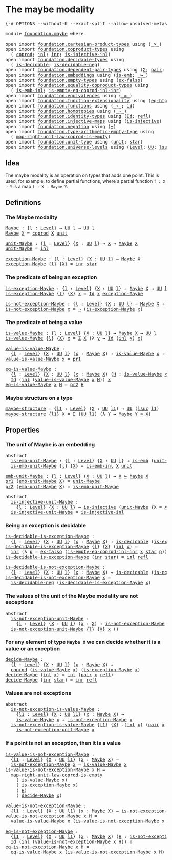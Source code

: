 # The maybe modality

<pre class="Agda"><a id="31" class="Symbol">{-#</a> <a id="35" class="Keyword">OPTIONS</a> <a id="43" class="Pragma">--without-K</a> <a id="55" class="Pragma">--exact-split</a> <a id="69" class="Pragma">--allow-unsolved-metas</a> <a id="92" class="Symbol">#-}</a>

<a id="97" class="Keyword">module</a> <a id="104" href="foundation.maybe.html" class="Module">foundation.maybe</a> <a id="121" class="Keyword">where</a>

<a id="128" class="Keyword">open</a> <a id="133" class="Keyword">import</a> <a id="140" href="foundation.cartesian-product-types.html" class="Module">foundation.cartesian-product-types</a> <a id="175" class="Keyword">using</a> <a id="181" class="Symbol">(</a><a id="182" href="foundation-core.cartesian-product-types.html#590" class="Function Operator">_×_</a><a id="185" class="Symbol">)</a>
<a id="187" class="Keyword">open</a> <a id="192" class="Keyword">import</a> <a id="199" href="foundation.coproduct-types.html" class="Module">foundation.coproduct-types</a> <a id="226" class="Keyword">using</a>
  <a id="234" class="Symbol">(</a> <a id="236" href="foundation.coproduct-types.html#1168" class="Datatype">coprod</a><a id="242" class="Symbol">;</a> <a id="244" href="foundation.coproduct-types.html#1239" class="InductiveConstructor">inl</a><a id="247" class="Symbol">;</a> <a id="249" href="foundation.coproduct-types.html#1262" class="InductiveConstructor">inr</a><a id="252" class="Symbol">;</a> <a id="254" href="foundation.coproduct-types.html#2413" class="Function">is-injective-inl</a><a id="270" class="Symbol">)</a>
<a id="272" class="Keyword">open</a> <a id="277" class="Keyword">import</a> <a id="284" href="foundation.decidable-types.html" class="Module">foundation.decidable-types</a> <a id="311" class="Keyword">using</a>
  <a id="319" class="Symbol">(</a> <a id="321" href="foundation.decidable-types.html#1905" class="Function">is-decidable</a><a id="333" class="Symbol">;</a> <a id="335" href="foundation.decidable-types.html#4740" class="Function">is-decidable-neg</a><a id="351" class="Symbol">)</a>
<a id="353" class="Keyword">open</a> <a id="358" class="Keyword">import</a> <a id="365" href="foundation.dependent-pair-types.html" class="Module">foundation.dependent-pair-types</a> <a id="397" class="Keyword">using</a> <a id="403" class="Symbol">(</a><a id="404" href="foundation-core.dependent-pair-types.html#515" class="Record">Σ</a><a id="405" class="Symbol">;</a> <a id="407" href="foundation-core.dependent-pair-types.html#588" class="InductiveConstructor">pair</a><a id="411" class="Symbol">;</a> <a id="413" href="foundation-core.dependent-pair-types.html#605" class="Field">pr1</a><a id="416" class="Symbol">;</a> <a id="418" href="foundation-core.dependent-pair-types.html#617" class="Field">pr2</a><a id="421" class="Symbol">)</a>
<a id="423" class="Keyword">open</a> <a id="428" class="Keyword">import</a> <a id="435" href="foundation.embeddings.html" class="Module">foundation.embeddings</a> <a id="457" class="Keyword">using</a> <a id="463" class="Symbol">(</a><a id="464" href="foundation-core.embeddings.html#992" class="Function">is-emb</a><a id="470" class="Symbol">;</a> <a id="472" href="foundation-core.embeddings.html#1074" class="Function Operator">_↪_</a><a id="475" class="Symbol">)</a>
<a id="477" class="Keyword">open</a> <a id="482" class="Keyword">import</a> <a id="489" href="foundation.empty-types.html" class="Module">foundation.empty-types</a> <a id="512" class="Keyword">using</a> <a id="518" class="Symbol">(</a><a id="519" href="foundation-core.empty-types.html#1160" class="Function">ex-falso</a><a id="527" class="Symbol">)</a>
<a id="529" class="Keyword">open</a> <a id="534" class="Keyword">import</a> <a id="541" href="foundation.equality-coproduct-types.html" class="Module">foundation.equality-coproduct-types</a> <a id="577" class="Keyword">using</a>
  <a id="585" class="Symbol">(</a> <a id="587" href="foundation.equality-coproduct-types.html#8465" class="Function">is-emb-inl</a><a id="597" class="Symbol">;</a> <a id="599" href="foundation.equality-coproduct-types.html#6014" class="Function">is-empty-eq-coprod-inl-inr</a><a id="625" class="Symbol">)</a>
<a id="627" class="Keyword">open</a> <a id="632" class="Keyword">import</a> <a id="639" href="foundation.equivalences.html" class="Module">foundation.equivalences</a> <a id="663" class="Keyword">using</a> <a id="669" class="Symbol">(</a><a id="670" href="foundation-core.equivalences.html#1621" class="Function Operator">_≃_</a><a id="673" class="Symbol">)</a>
<a id="675" class="Keyword">open</a> <a id="680" class="Keyword">import</a> <a id="687" href="foundation.function-extensionality.html" class="Module">foundation.function-extensionality</a> <a id="722" class="Keyword">using</a> <a id="728" class="Symbol">(</a><a id="729" href="foundation-core.function-extensionality.html#1463" class="Function">eq-htpy</a><a id="736" class="Symbol">)</a>
<a id="738" class="Keyword">open</a> <a id="743" class="Keyword">import</a> <a id="750" href="foundation.functions.html" class="Module">foundation.functions</a> <a id="771" class="Keyword">using</a> <a id="777" class="Symbol">(</a><a id="778" href="foundation-core.functions.html#420" class="Function Operator">_∘_</a><a id="781" class="Symbol">;</a> <a id="783" href="foundation-core.functions.html#322" class="Function">id</a><a id="785" class="Symbol">)</a>
<a id="787" class="Keyword">open</a> <a id="792" class="Keyword">import</a> <a id="799" href="foundation.homotopies.html" class="Module">foundation.homotopies</a> <a id="821" class="Keyword">using</a> <a id="827" class="Symbol">(</a><a id="828" href="foundation-core.homotopies.html#627" class="Function Operator">_~_</a><a id="831" class="Symbol">)</a>
<a id="833" class="Keyword">open</a> <a id="838" class="Keyword">import</a> <a id="845" href="foundation.identity-types.html" class="Module">foundation.identity-types</a> <a id="871" class="Keyword">using</a> <a id="877" class="Symbol">(</a><a id="878" href="foundation-core.identity-types.html#1767" class="Datatype">Id</a><a id="880" class="Symbol">;</a> <a id="882" href="foundation-core.identity-types.html#1820" class="InductiveConstructor">refl</a><a id="886" class="Symbol">)</a>
<a id="888" class="Keyword">open</a> <a id="893" class="Keyword">import</a> <a id="900" href="foundation.injective-maps.html" class="Module">foundation.injective-maps</a> <a id="926" class="Keyword">using</a> <a id="932" class="Symbol">(</a><a id="933" href="foundation.injective-maps.html#1295" class="Function">is-injective</a><a id="945" class="Symbol">)</a>
<a id="947" class="Keyword">open</a> <a id="952" class="Keyword">import</a> <a id="959" href="foundation.negation.html" class="Module">foundation.negation</a> <a id="979" class="Keyword">using</a> <a id="985" class="Symbol">(</a><a id="986" href="foundation-core.negation.html#465" class="Function">¬</a><a id="987" class="Symbol">)</a>
<a id="989" class="Keyword">open</a> <a id="994" class="Keyword">import</a> <a id="1001" href="foundation.type-arithmetic-empty-type.html" class="Module">foundation.type-arithmetic-empty-type</a> <a id="1039" class="Keyword">using</a>
  <a id="1047" class="Symbol">(</a> <a id="1049" href="foundation.type-arithmetic-empty-type.html#7685" class="Function">map-right-unit-law-coprod-is-empty</a><a id="1083" class="Symbol">)</a>
<a id="1085" class="Keyword">open</a> <a id="1090" class="Keyword">import</a> <a id="1097" href="foundation.unit-type.html" class="Module">foundation.unit-type</a> <a id="1118" class="Keyword">using</a> <a id="1124" class="Symbol">(</a><a id="1125" href="foundation.unit-type.html#1075" class="Datatype">unit</a><a id="1129" class="Symbol">;</a> <a id="1131" href="foundation.unit-type.html#1099" class="InductiveConstructor">star</a><a id="1135" class="Symbol">)</a>
<a id="1137" class="Keyword">open</a> <a id="1142" class="Keyword">import</a> <a id="1149" href="foundation.universe-levels.html" class="Module">foundation.universe-levels</a> <a id="1176" class="Keyword">using</a> <a id="1182" class="Symbol">(</a><a id="1183" href="Agda.Primitive.html#597" class="Postulate">Level</a><a id="1188" class="Symbol">;</a> <a id="1190" href="foundation-core.universe-levels.html#235" class="Primitive">UU</a><a id="1192" class="Symbol">;</a> <a id="1194" href="Agda.Primitive.html#780" class="Primitive">lsuc</a><a id="1198" class="Symbol">)</a>
</pre>
## Idea

The maybe modality is an operation on types that adds one point. This is used, for example, to define partial functions, where a partial function `f : X ⇀ Y` is a map `f : X → Maybe Y`.

## Definitions

### The Maybe modality

<pre class="Agda"><a id="Maybe"></a><a id="1449" href="foundation.maybe.html#1449" class="Function">Maybe</a> <a id="1455" class="Symbol">:</a> <a id="1457" class="Symbol">{</a><a id="1458" href="foundation.maybe.html#1458" class="Bound">l</a> <a id="1460" class="Symbol">:</a> <a id="1462" href="Agda.Primitive.html#597" class="Postulate">Level</a><a id="1467" class="Symbol">}</a> <a id="1469" class="Symbol">→</a> <a id="1471" href="foundation-core.universe-levels.html#235" class="Primitive">UU</a> <a id="1474" href="foundation.maybe.html#1458" class="Bound">l</a> <a id="1476" class="Symbol">→</a> <a id="1478" href="foundation-core.universe-levels.html#235" class="Primitive">UU</a> <a id="1481" href="foundation.maybe.html#1458" class="Bound">l</a>
<a id="1483" href="foundation.maybe.html#1449" class="Function">Maybe</a> <a id="1489" href="foundation.maybe.html#1489" class="Bound">X</a> <a id="1491" class="Symbol">=</a> <a id="1493" href="foundation.coproduct-types.html#1168" class="Datatype">coprod</a> <a id="1500" href="foundation.maybe.html#1489" class="Bound">X</a> <a id="1502" href="foundation.unit-type.html#1075" class="Datatype">unit</a>

<a id="unit-Maybe"></a><a id="1508" href="foundation.maybe.html#1508" class="Function">unit-Maybe</a> <a id="1519" class="Symbol">:</a> <a id="1521" class="Symbol">{</a><a id="1522" href="foundation.maybe.html#1522" class="Bound">l</a> <a id="1524" class="Symbol">:</a> <a id="1526" href="Agda.Primitive.html#597" class="Postulate">Level</a><a id="1531" class="Symbol">}</a> <a id="1533" class="Symbol">{</a><a id="1534" href="foundation.maybe.html#1534" class="Bound">X</a> <a id="1536" class="Symbol">:</a> <a id="1538" href="foundation-core.universe-levels.html#235" class="Primitive">UU</a> <a id="1541" href="foundation.maybe.html#1522" class="Bound">l</a><a id="1542" class="Symbol">}</a> <a id="1544" class="Symbol">→</a> <a id="1546" href="foundation.maybe.html#1534" class="Bound">X</a> <a id="1548" class="Symbol">→</a> <a id="1550" href="foundation.maybe.html#1449" class="Function">Maybe</a> <a id="1556" href="foundation.maybe.html#1534" class="Bound">X</a>
<a id="1558" href="foundation.maybe.html#1508" class="Function">unit-Maybe</a> <a id="1569" class="Symbol">=</a> <a id="1571" href="foundation.coproduct-types.html#1239" class="InductiveConstructor">inl</a>

<a id="exception-Maybe"></a><a id="1576" href="foundation.maybe.html#1576" class="Function">exception-Maybe</a> <a id="1592" class="Symbol">:</a> <a id="1594" class="Symbol">{</a><a id="1595" href="foundation.maybe.html#1595" class="Bound">l</a> <a id="1597" class="Symbol">:</a> <a id="1599" href="Agda.Primitive.html#597" class="Postulate">Level</a><a id="1604" class="Symbol">}</a> <a id="1606" class="Symbol">{</a><a id="1607" href="foundation.maybe.html#1607" class="Bound">X</a> <a id="1609" class="Symbol">:</a> <a id="1611" href="foundation-core.universe-levels.html#235" class="Primitive">UU</a> <a id="1614" href="foundation.maybe.html#1595" class="Bound">l</a><a id="1615" class="Symbol">}</a> <a id="1617" class="Symbol">→</a> <a id="1619" href="foundation.maybe.html#1449" class="Function">Maybe</a> <a id="1625" href="foundation.maybe.html#1607" class="Bound">X</a>
<a id="1627" href="foundation.maybe.html#1576" class="Function">exception-Maybe</a> <a id="1643" class="Symbol">{</a><a id="1644" href="foundation.maybe.html#1644" class="Bound">l</a><a id="1645" class="Symbol">}</a> <a id="1647" class="Symbol">{</a><a id="1648" href="foundation.maybe.html#1648" class="Bound">X</a><a id="1649" class="Symbol">}</a> <a id="1651" class="Symbol">=</a> <a id="1653" href="foundation.coproduct-types.html#1262" class="InductiveConstructor">inr</a> <a id="1657" href="foundation.unit-type.html#1099" class="InductiveConstructor">star</a>
</pre>
### The predicate of being an exception

<pre class="Agda"><a id="is-exception-Maybe"></a><a id="1716" href="foundation.maybe.html#1716" class="Function">is-exception-Maybe</a> <a id="1735" class="Symbol">:</a> <a id="1737" class="Symbol">{</a><a id="1738" href="foundation.maybe.html#1738" class="Bound">l</a> <a id="1740" class="Symbol">:</a> <a id="1742" href="Agda.Primitive.html#597" class="Postulate">Level</a><a id="1747" class="Symbol">}</a> <a id="1749" class="Symbol">{</a><a id="1750" href="foundation.maybe.html#1750" class="Bound">X</a> <a id="1752" class="Symbol">:</a> <a id="1754" href="foundation-core.universe-levels.html#235" class="Primitive">UU</a> <a id="1757" href="foundation.maybe.html#1738" class="Bound">l</a><a id="1758" class="Symbol">}</a> <a id="1760" class="Symbol">→</a> <a id="1762" href="foundation.maybe.html#1449" class="Function">Maybe</a> <a id="1768" href="foundation.maybe.html#1750" class="Bound">X</a> <a id="1770" class="Symbol">→</a> <a id="1772" href="foundation-core.universe-levels.html#235" class="Primitive">UU</a> <a id="1775" href="foundation.maybe.html#1738" class="Bound">l</a>
<a id="1777" href="foundation.maybe.html#1716" class="Function">is-exception-Maybe</a> <a id="1796" class="Symbol">{</a><a id="1797" href="foundation.maybe.html#1797" class="Bound">l</a><a id="1798" class="Symbol">}</a> <a id="1800" class="Symbol">{</a><a id="1801" href="foundation.maybe.html#1801" class="Bound">X</a><a id="1802" class="Symbol">}</a> <a id="1804" href="foundation.maybe.html#1804" class="Bound">x</a> <a id="1806" class="Symbol">=</a> <a id="1808" href="foundation-core.identity-types.html#1767" class="Datatype">Id</a> <a id="1811" href="foundation.maybe.html#1804" class="Bound">x</a> <a id="1813" href="foundation.maybe.html#1576" class="Function">exception-Maybe</a>

<a id="is-not-exception-Maybe"></a><a id="1830" href="foundation.maybe.html#1830" class="Function">is-not-exception-Maybe</a> <a id="1853" class="Symbol">:</a> <a id="1855" class="Symbol">{</a><a id="1856" href="foundation.maybe.html#1856" class="Bound">l</a> <a id="1858" class="Symbol">:</a> <a id="1860" href="Agda.Primitive.html#597" class="Postulate">Level</a><a id="1865" class="Symbol">}</a> <a id="1867" class="Symbol">{</a><a id="1868" href="foundation.maybe.html#1868" class="Bound">X</a> <a id="1870" class="Symbol">:</a> <a id="1872" href="foundation-core.universe-levels.html#235" class="Primitive">UU</a> <a id="1875" href="foundation.maybe.html#1856" class="Bound">l</a><a id="1876" class="Symbol">}</a> <a id="1878" class="Symbol">→</a> <a id="1880" href="foundation.maybe.html#1449" class="Function">Maybe</a> <a id="1886" href="foundation.maybe.html#1868" class="Bound">X</a> <a id="1888" class="Symbol">→</a> <a id="1890" href="foundation-core.universe-levels.html#235" class="Primitive">UU</a> <a id="1893" href="foundation.maybe.html#1856" class="Bound">l</a>
<a id="1895" href="foundation.maybe.html#1830" class="Function">is-not-exception-Maybe</a> <a id="1918" href="foundation.maybe.html#1918" class="Bound">x</a> <a id="1920" class="Symbol">=</a> <a id="1922" href="foundation-core.negation.html#465" class="Function">¬</a> <a id="1924" class="Symbol">(</a><a id="1925" href="foundation.maybe.html#1716" class="Function">is-exception-Maybe</a> <a id="1944" href="foundation.maybe.html#1918" class="Bound">x</a><a id="1945" class="Symbol">)</a>
</pre>
### The predicate of being a value

<pre class="Agda"><a id="is-value-Maybe"></a><a id="1996" href="foundation.maybe.html#1996" class="Function">is-value-Maybe</a> <a id="2011" class="Symbol">:</a> <a id="2013" class="Symbol">{</a><a id="2014" href="foundation.maybe.html#2014" class="Bound">l</a> <a id="2016" class="Symbol">:</a> <a id="2018" href="Agda.Primitive.html#597" class="Postulate">Level</a><a id="2023" class="Symbol">}</a> <a id="2025" class="Symbol">{</a><a id="2026" href="foundation.maybe.html#2026" class="Bound">X</a> <a id="2028" class="Symbol">:</a> <a id="2030" href="foundation-core.universe-levels.html#235" class="Primitive">UU</a> <a id="2033" href="foundation.maybe.html#2014" class="Bound">l</a><a id="2034" class="Symbol">}</a> <a id="2036" class="Symbol">→</a> <a id="2038" href="foundation.maybe.html#1449" class="Function">Maybe</a> <a id="2044" href="foundation.maybe.html#2026" class="Bound">X</a> <a id="2046" class="Symbol">→</a> <a id="2048" href="foundation-core.universe-levels.html#235" class="Primitive">UU</a> <a id="2051" href="foundation.maybe.html#2014" class="Bound">l</a>
<a id="2053" href="foundation.maybe.html#1996" class="Function">is-value-Maybe</a> <a id="2068" class="Symbol">{</a><a id="2069" href="foundation.maybe.html#2069" class="Bound">l</a><a id="2070" class="Symbol">}</a> <a id="2072" class="Symbol">{</a><a id="2073" href="foundation.maybe.html#2073" class="Bound">X</a><a id="2074" class="Symbol">}</a> <a id="2076" href="foundation.maybe.html#2076" class="Bound">x</a> <a id="2078" class="Symbol">=</a> <a id="2080" href="foundation-core.dependent-pair-types.html#515" class="Record">Σ</a> <a id="2082" href="foundation.maybe.html#2073" class="Bound">X</a> <a id="2084" class="Symbol">(λ</a> <a id="2087" href="foundation.maybe.html#2087" class="Bound">y</a> <a id="2089" class="Symbol">→</a> <a id="2091" href="foundation-core.identity-types.html#1767" class="Datatype">Id</a> <a id="2094" class="Symbol">(</a><a id="2095" href="foundation.coproduct-types.html#1239" class="InductiveConstructor">inl</a> <a id="2099" href="foundation.maybe.html#2087" class="Bound">y</a><a id="2100" class="Symbol">)</a> <a id="2102" href="foundation.maybe.html#2076" class="Bound">x</a><a id="2103" class="Symbol">)</a>

<a id="value-is-value-Maybe"></a><a id="2106" href="foundation.maybe.html#2106" class="Function">value-is-value-Maybe</a> <a id="2127" class="Symbol">:</a>
  <a id="2131" class="Symbol">{</a><a id="2132" href="foundation.maybe.html#2132" class="Bound">l</a> <a id="2134" class="Symbol">:</a> <a id="2136" href="Agda.Primitive.html#597" class="Postulate">Level</a><a id="2141" class="Symbol">}</a> <a id="2143" class="Symbol">{</a><a id="2144" href="foundation.maybe.html#2144" class="Bound">X</a> <a id="2146" class="Symbol">:</a> <a id="2148" href="foundation-core.universe-levels.html#235" class="Primitive">UU</a> <a id="2151" href="foundation.maybe.html#2132" class="Bound">l</a><a id="2152" class="Symbol">}</a> <a id="2154" class="Symbol">(</a><a id="2155" href="foundation.maybe.html#2155" class="Bound">x</a> <a id="2157" class="Symbol">:</a> <a id="2159" href="foundation.maybe.html#1449" class="Function">Maybe</a> <a id="2165" href="foundation.maybe.html#2144" class="Bound">X</a><a id="2166" class="Symbol">)</a> <a id="2168" class="Symbol">→</a> <a id="2170" href="foundation.maybe.html#1996" class="Function">is-value-Maybe</a> <a id="2185" href="foundation.maybe.html#2155" class="Bound">x</a> <a id="2187" class="Symbol">→</a> <a id="2189" href="foundation.maybe.html#2144" class="Bound">X</a>
<a id="2191" href="foundation.maybe.html#2106" class="Function">value-is-value-Maybe</a> <a id="2212" href="foundation.maybe.html#2212" class="Bound">x</a> <a id="2214" class="Symbol">=</a> <a id="2216" href="foundation-core.dependent-pair-types.html#605" class="Field">pr1</a>

<a id="eq-is-value-Maybe"></a><a id="2221" href="foundation.maybe.html#2221" class="Function">eq-is-value-Maybe</a> <a id="2239" class="Symbol">:</a>
  <a id="2243" class="Symbol">{</a><a id="2244" href="foundation.maybe.html#2244" class="Bound">l</a> <a id="2246" class="Symbol">:</a> <a id="2248" href="Agda.Primitive.html#597" class="Postulate">Level</a><a id="2253" class="Symbol">}</a> <a id="2255" class="Symbol">{</a><a id="2256" href="foundation.maybe.html#2256" class="Bound">X</a> <a id="2258" class="Symbol">:</a> <a id="2260" href="foundation-core.universe-levels.html#235" class="Primitive">UU</a> <a id="2263" href="foundation.maybe.html#2244" class="Bound">l</a><a id="2264" class="Symbol">}</a> <a id="2266" class="Symbol">(</a><a id="2267" href="foundation.maybe.html#2267" class="Bound">x</a> <a id="2269" class="Symbol">:</a> <a id="2271" href="foundation.maybe.html#1449" class="Function">Maybe</a> <a id="2277" href="foundation.maybe.html#2256" class="Bound">X</a><a id="2278" class="Symbol">)</a> <a id="2280" class="Symbol">(</a><a id="2281" href="foundation.maybe.html#2281" class="Bound">H</a> <a id="2283" class="Symbol">:</a> <a id="2285" href="foundation.maybe.html#1996" class="Function">is-value-Maybe</a> <a id="2300" href="foundation.maybe.html#2267" class="Bound">x</a><a id="2301" class="Symbol">)</a> <a id="2303" class="Symbol">→</a>
  <a id="2307" href="foundation-core.identity-types.html#1767" class="Datatype">Id</a> <a id="2310" class="Symbol">(</a><a id="2311" href="foundation.coproduct-types.html#1239" class="InductiveConstructor">inl</a> <a id="2315" class="Symbol">(</a><a id="2316" href="foundation.maybe.html#2106" class="Function">value-is-value-Maybe</a> <a id="2337" href="foundation.maybe.html#2267" class="Bound">x</a> <a id="2339" href="foundation.maybe.html#2281" class="Bound">H</a><a id="2340" class="Symbol">))</a> <a id="2343" href="foundation.maybe.html#2267" class="Bound">x</a>
<a id="2345" href="foundation.maybe.html#2221" class="Function">eq-is-value-Maybe</a> <a id="2363" href="foundation.maybe.html#2363" class="Bound">x</a> <a id="2365" href="foundation.maybe.html#2365" class="Bound">H</a> <a id="2367" class="Symbol">=</a> <a id="2369" href="foundation-core.dependent-pair-types.html#617" class="Field">pr2</a> <a id="2373" href="foundation.maybe.html#2365" class="Bound">H</a>
</pre>
### Maybe structure on a type

<pre class="Agda"><a id="maybe-structure"></a><a id="2419" href="foundation.maybe.html#2419" class="Function">maybe-structure</a> <a id="2435" class="Symbol">:</a> <a id="2437" class="Symbol">{</a><a id="2438" href="foundation.maybe.html#2438" class="Bound">l1</a> <a id="2441" class="Symbol">:</a> <a id="2443" href="Agda.Primitive.html#597" class="Postulate">Level</a><a id="2448" class="Symbol">}</a> <a id="2450" class="Symbol">(</a><a id="2451" href="foundation.maybe.html#2451" class="Bound">X</a> <a id="2453" class="Symbol">:</a> <a id="2455" href="foundation-core.universe-levels.html#235" class="Primitive">UU</a> <a id="2458" href="foundation.maybe.html#2438" class="Bound">l1</a><a id="2460" class="Symbol">)</a> <a id="2462" class="Symbol">→</a> <a id="2464" href="foundation-core.universe-levels.html#235" class="Primitive">UU</a> <a id="2467" class="Symbol">(</a><a id="2468" href="Agda.Primitive.html#780" class="Primitive">lsuc</a> <a id="2473" href="foundation.maybe.html#2438" class="Bound">l1</a><a id="2475" class="Symbol">)</a>
<a id="2477" href="foundation.maybe.html#2419" class="Function">maybe-structure</a> <a id="2493" class="Symbol">{</a><a id="2494" href="foundation.maybe.html#2494" class="Bound">l1</a><a id="2496" class="Symbol">}</a> <a id="2498" href="foundation.maybe.html#2498" class="Bound">X</a> <a id="2500" class="Symbol">=</a> <a id="2502" href="foundation-core.dependent-pair-types.html#515" class="Record">Σ</a> <a id="2504" class="Symbol">(</a><a id="2505" href="foundation-core.universe-levels.html#235" class="Primitive">UU</a> <a id="2508" href="foundation.maybe.html#2494" class="Bound">l1</a><a id="2510" class="Symbol">)</a> <a id="2512" class="Symbol">(λ</a> <a id="2515" href="foundation.maybe.html#2515" class="Bound">Y</a> <a id="2517" class="Symbol">→</a> <a id="2519" href="foundation.maybe.html#1449" class="Function">Maybe</a> <a id="2525" href="foundation.maybe.html#2515" class="Bound">Y</a> <a id="2527" href="foundation-core.equivalences.html#1621" class="Function Operator">≃</a> <a id="2529" href="foundation.maybe.html#2498" class="Bound">X</a><a id="2530" class="Symbol">)</a>
</pre>
## Properties

### The unit of Maybe is an embedding

<pre class="Agda"><a id="2599" class="Keyword">abstract</a>
  <a id="is-emb-unit-Maybe"></a><a id="2610" href="foundation.maybe.html#2610" class="Function">is-emb-unit-Maybe</a> <a id="2628" class="Symbol">:</a> <a id="2630" class="Symbol">{</a><a id="2631" href="foundation.maybe.html#2631" class="Bound">l</a> <a id="2633" class="Symbol">:</a> <a id="2635" href="Agda.Primitive.html#597" class="Postulate">Level</a><a id="2640" class="Symbol">}</a> <a id="2642" class="Symbol">{</a><a id="2643" href="foundation.maybe.html#2643" class="Bound">X</a> <a id="2645" class="Symbol">:</a> <a id="2647" href="foundation-core.universe-levels.html#235" class="Primitive">UU</a> <a id="2650" href="foundation.maybe.html#2631" class="Bound">l</a><a id="2651" class="Symbol">}</a> <a id="2653" class="Symbol">→</a> <a id="2655" href="foundation-core.embeddings.html#992" class="Function">is-emb</a> <a id="2662" class="Symbol">(</a><a id="2663" href="foundation.maybe.html#1508" class="Function">unit-Maybe</a> <a id="2674" class="Symbol">{</a><a id="2675" class="Argument">X</a> <a id="2677" class="Symbol">=</a> <a id="2679" href="foundation.maybe.html#2643" class="Bound">X</a><a id="2680" class="Symbol">})</a>
  <a id="2685" href="foundation.maybe.html#2610" class="Function">is-emb-unit-Maybe</a> <a id="2703" class="Symbol">{</a><a id="2704" href="foundation.maybe.html#2704" class="Bound">l</a><a id="2705" class="Symbol">}</a> <a id="2707" class="Symbol">{</a><a id="2708" href="foundation.maybe.html#2708" class="Bound">X</a><a id="2709" class="Symbol">}</a> <a id="2711" class="Symbol">=</a> <a id="2713" href="foundation.equality-coproduct-types.html#8465" class="Function">is-emb-inl</a> <a id="2724" href="foundation.maybe.html#2708" class="Bound">X</a> <a id="2726" href="foundation.unit-type.html#1075" class="Datatype">unit</a>

<a id="emb-unit-Maybe"></a><a id="2732" href="foundation.maybe.html#2732" class="Function">emb-unit-Maybe</a> <a id="2747" class="Symbol">:</a> <a id="2749" class="Symbol">{</a><a id="2750" href="foundation.maybe.html#2750" class="Bound">l</a> <a id="2752" class="Symbol">:</a> <a id="2754" href="Agda.Primitive.html#597" class="Postulate">Level</a><a id="2759" class="Symbol">}</a> <a id="2761" class="Symbol">(</a><a id="2762" href="foundation.maybe.html#2762" class="Bound">X</a> <a id="2764" class="Symbol">:</a> <a id="2766" href="foundation-core.universe-levels.html#235" class="Primitive">UU</a> <a id="2769" href="foundation.maybe.html#2750" class="Bound">l</a><a id="2770" class="Symbol">)</a> <a id="2772" class="Symbol">→</a> <a id="2774" href="foundation.maybe.html#2762" class="Bound">X</a> <a id="2776" href="foundation-core.embeddings.html#1074" class="Function Operator">↪</a> <a id="2778" href="foundation.maybe.html#1449" class="Function">Maybe</a> <a id="2784" href="foundation.maybe.html#2762" class="Bound">X</a>
<a id="2786" href="foundation-core.dependent-pair-types.html#605" class="Field">pr1</a> <a id="2790" class="Symbol">(</a><a id="2791" href="foundation.maybe.html#2732" class="Function">emb-unit-Maybe</a> <a id="2806" href="foundation.maybe.html#2806" class="Bound">X</a><a id="2807" class="Symbol">)</a> <a id="2809" class="Symbol">=</a> <a id="2811" href="foundation.maybe.html#1508" class="Function">unit-Maybe</a>
<a id="2822" href="foundation-core.dependent-pair-types.html#617" class="Field">pr2</a> <a id="2826" class="Symbol">(</a><a id="2827" href="foundation.maybe.html#2732" class="Function">emb-unit-Maybe</a> <a id="2842" href="foundation.maybe.html#2842" class="Bound">X</a><a id="2843" class="Symbol">)</a> <a id="2845" class="Symbol">=</a> <a id="2847" href="foundation.maybe.html#2610" class="Function">is-emb-unit-Maybe</a>

<a id="2866" class="Keyword">abstract</a>
  <a id="is-injective-unit-Maybe"></a><a id="2877" href="foundation.maybe.html#2877" class="Function">is-injective-unit-Maybe</a> <a id="2901" class="Symbol">:</a>
    <a id="2907" class="Symbol">{</a><a id="2908" href="foundation.maybe.html#2908" class="Bound">l</a> <a id="2910" class="Symbol">:</a> <a id="2912" href="Agda.Primitive.html#597" class="Postulate">Level</a><a id="2917" class="Symbol">}</a> <a id="2919" class="Symbol">{</a><a id="2920" href="foundation.maybe.html#2920" class="Bound">X</a> <a id="2922" class="Symbol">:</a> <a id="2924" href="foundation-core.universe-levels.html#235" class="Primitive">UU</a> <a id="2927" href="foundation.maybe.html#2908" class="Bound">l</a><a id="2928" class="Symbol">}</a> <a id="2930" class="Symbol">→</a> <a id="2932" href="foundation.injective-maps.html#1295" class="Function">is-injective</a> <a id="2945" class="Symbol">(</a><a id="2946" href="foundation.maybe.html#1508" class="Function">unit-Maybe</a> <a id="2957" class="Symbol">{</a><a id="2958" class="Argument">X</a> <a id="2960" class="Symbol">=</a> <a id="2962" href="foundation.maybe.html#2920" class="Bound">X</a><a id="2963" class="Symbol">})</a>
  <a id="2968" href="foundation.maybe.html#2877" class="Function">is-injective-unit-Maybe</a> <a id="2992" class="Symbol">=</a> <a id="2994" href="foundation.coproduct-types.html#2413" class="Function">is-injective-inl</a>
</pre>
### Being an exception is decidable

<pre class="Agda"><a id="is-decidable-is-exception-Maybe"></a><a id="3061" href="foundation.maybe.html#3061" class="Function">is-decidable-is-exception-Maybe</a> <a id="3093" class="Symbol">:</a>
  <a id="3097" class="Symbol">{</a><a id="3098" href="foundation.maybe.html#3098" class="Bound">l</a> <a id="3100" class="Symbol">:</a> <a id="3102" href="Agda.Primitive.html#597" class="Postulate">Level</a><a id="3107" class="Symbol">}</a> <a id="3109" class="Symbol">{</a><a id="3110" href="foundation.maybe.html#3110" class="Bound">X</a> <a id="3112" class="Symbol">:</a> <a id="3114" href="foundation-core.universe-levels.html#235" class="Primitive">UU</a> <a id="3117" href="foundation.maybe.html#3098" class="Bound">l</a><a id="3118" class="Symbol">}</a> <a id="3120" class="Symbol">(</a><a id="3121" href="foundation.maybe.html#3121" class="Bound">x</a> <a id="3123" class="Symbol">:</a> <a id="3125" href="foundation.maybe.html#1449" class="Function">Maybe</a> <a id="3131" href="foundation.maybe.html#3110" class="Bound">X</a><a id="3132" class="Symbol">)</a> <a id="3134" class="Symbol">→</a> <a id="3136" href="foundation.decidable-types.html#1905" class="Function">is-decidable</a> <a id="3149" class="Symbol">(</a><a id="3150" href="foundation.maybe.html#1716" class="Function">is-exception-Maybe</a> <a id="3169" href="foundation.maybe.html#3121" class="Bound">x</a><a id="3170" class="Symbol">)</a>
<a id="3172" href="foundation.maybe.html#3061" class="Function">is-decidable-is-exception-Maybe</a> <a id="3204" class="Symbol">{</a><a id="3205" href="foundation.maybe.html#3205" class="Bound">l</a><a id="3206" class="Symbol">}</a> <a id="3208" class="Symbol">{</a><a id="3209" href="foundation.maybe.html#3209" class="Bound">X</a><a id="3210" class="Symbol">}</a> <a id="3212" class="Symbol">(</a><a id="3213" href="foundation.coproduct-types.html#1239" class="InductiveConstructor">inl</a> <a id="3217" href="foundation.maybe.html#3217" class="Bound">x</a><a id="3218" class="Symbol">)</a> <a id="3220" class="Symbol">=</a>
  <a id="3224" href="foundation.coproduct-types.html#1262" class="InductiveConstructor">inr</a> <a id="3228" class="Symbol">(λ</a> <a id="3231" href="foundation.maybe.html#3231" class="Bound">p</a> <a id="3233" class="Symbol">→</a> <a id="3235" href="foundation-core.empty-types.html#1160" class="Function">ex-falso</a> <a id="3244" class="Symbol">(</a><a id="3245" href="foundation.equality-coproduct-types.html#6014" class="Function">is-empty-eq-coprod-inl-inr</a> <a id="3272" href="foundation.maybe.html#3217" class="Bound">x</a> <a id="3274" href="foundation.unit-type.html#1099" class="InductiveConstructor">star</a> <a id="3279" href="foundation.maybe.html#3231" class="Bound">p</a><a id="3280" class="Symbol">))</a>
<a id="3283" href="foundation.maybe.html#3061" class="Function">is-decidable-is-exception-Maybe</a> <a id="3315" class="Symbol">(</a><a id="3316" href="foundation.coproduct-types.html#1262" class="InductiveConstructor">inr</a> <a id="3320" href="foundation.unit-type.html#1099" class="InductiveConstructor">star</a><a id="3324" class="Symbol">)</a> <a id="3326" class="Symbol">=</a> <a id="3328" href="foundation.coproduct-types.html#1239" class="InductiveConstructor">inl</a> <a id="3332" href="foundation-core.identity-types.html#1820" class="InductiveConstructor">refl</a>

<a id="is-decidable-is-not-exception-Maybe"></a><a id="3338" href="foundation.maybe.html#3338" class="Function">is-decidable-is-not-exception-Maybe</a> <a id="3374" class="Symbol">:</a>
  <a id="3378" class="Symbol">{</a><a id="3379" href="foundation.maybe.html#3379" class="Bound">l</a> <a id="3381" class="Symbol">:</a> <a id="3383" href="Agda.Primitive.html#597" class="Postulate">Level</a><a id="3388" class="Symbol">}</a> <a id="3390" class="Symbol">{</a><a id="3391" href="foundation.maybe.html#3391" class="Bound">X</a> <a id="3393" class="Symbol">:</a> <a id="3395" href="foundation-core.universe-levels.html#235" class="Primitive">UU</a> <a id="3398" href="foundation.maybe.html#3379" class="Bound">l</a><a id="3399" class="Symbol">}</a> <a id="3401" class="Symbol">(</a><a id="3402" href="foundation.maybe.html#3402" class="Bound">x</a> <a id="3404" class="Symbol">:</a> <a id="3406" href="foundation.maybe.html#1449" class="Function">Maybe</a> <a id="3412" href="foundation.maybe.html#3391" class="Bound">X</a><a id="3413" class="Symbol">)</a> <a id="3415" class="Symbol">→</a> <a id="3417" href="foundation.decidable-types.html#1905" class="Function">is-decidable</a> <a id="3430" class="Symbol">(</a><a id="3431" href="foundation.maybe.html#1830" class="Function">is-not-exception-Maybe</a> <a id="3454" href="foundation.maybe.html#3402" class="Bound">x</a><a id="3455" class="Symbol">)</a>
<a id="3457" href="foundation.maybe.html#3338" class="Function">is-decidable-is-not-exception-Maybe</a> <a id="3493" href="foundation.maybe.html#3493" class="Bound">x</a> <a id="3495" class="Symbol">=</a>
  <a id="3499" href="foundation.decidable-types.html#4740" class="Function">is-decidable-neg</a> <a id="3516" class="Symbol">(</a><a id="3517" href="foundation.maybe.html#3061" class="Function">is-decidable-is-exception-Maybe</a> <a id="3549" href="foundation.maybe.html#3493" class="Bound">x</a><a id="3550" class="Symbol">)</a>
</pre>
### The values of the unit of the Maybe modality are not exceptions

<pre class="Agda"><a id="3634" class="Keyword">abstract</a>
  <a id="is-not-exception-unit-Maybe"></a><a id="3645" href="foundation.maybe.html#3645" class="Function">is-not-exception-unit-Maybe</a> <a id="3673" class="Symbol">:</a>
    <a id="3679" class="Symbol">{</a><a id="3680" href="foundation.maybe.html#3680" class="Bound">l</a> <a id="3682" class="Symbol">:</a> <a id="3684" href="Agda.Primitive.html#597" class="Postulate">Level</a><a id="3689" class="Symbol">}</a> <a id="3691" class="Symbol">{</a><a id="3692" href="foundation.maybe.html#3692" class="Bound">X</a> <a id="3694" class="Symbol">:</a> <a id="3696" href="foundation-core.universe-levels.html#235" class="Primitive">UU</a> <a id="3699" href="foundation.maybe.html#3680" class="Bound">l</a><a id="3700" class="Symbol">}</a> <a id="3702" class="Symbol">(</a><a id="3703" href="foundation.maybe.html#3703" class="Bound">x</a> <a id="3705" class="Symbol">:</a> <a id="3707" href="foundation.maybe.html#3692" class="Bound">X</a><a id="3708" class="Symbol">)</a> <a id="3710" class="Symbol">→</a> <a id="3712" href="foundation.maybe.html#1830" class="Function">is-not-exception-Maybe</a> <a id="3735" class="Symbol">(</a><a id="3736" href="foundation.maybe.html#1508" class="Function">unit-Maybe</a> <a id="3747" href="foundation.maybe.html#3703" class="Bound">x</a><a id="3748" class="Symbol">)</a>
  <a id="3752" href="foundation.maybe.html#3645" class="Function">is-not-exception-unit-Maybe</a> <a id="3780" class="Symbol">{</a><a id="3781" href="foundation.maybe.html#3781" class="Bound">l</a><a id="3782" class="Symbol">}</a> <a id="3784" class="Symbol">{</a><a id="3785" href="foundation.maybe.html#3785" class="Bound">X</a><a id="3786" class="Symbol">}</a> <a id="3788" href="foundation.maybe.html#3788" class="Bound">x</a> <a id="3790" class="Symbol">()</a>
</pre>
### For any element of type `Maybe X` we can decide whether it is a value or an exception

<pre class="Agda"><a id="decide-Maybe"></a><a id="3897" href="foundation.maybe.html#3897" class="Function">decide-Maybe</a> <a id="3910" class="Symbol">:</a>
  <a id="3914" class="Symbol">{</a><a id="3915" href="foundation.maybe.html#3915" class="Bound">l</a> <a id="3917" class="Symbol">:</a> <a id="3919" href="Agda.Primitive.html#597" class="Postulate">Level</a><a id="3924" class="Symbol">}</a> <a id="3926" class="Symbol">{</a><a id="3927" href="foundation.maybe.html#3927" class="Bound">X</a> <a id="3929" class="Symbol">:</a> <a id="3931" href="foundation-core.universe-levels.html#235" class="Primitive">UU</a> <a id="3934" href="foundation.maybe.html#3915" class="Bound">l</a><a id="3935" class="Symbol">}</a> <a id="3937" class="Symbol">(</a><a id="3938" href="foundation.maybe.html#3938" class="Bound">x</a> <a id="3940" class="Symbol">:</a> <a id="3942" href="foundation.maybe.html#1449" class="Function">Maybe</a> <a id="3948" href="foundation.maybe.html#3927" class="Bound">X</a><a id="3949" class="Symbol">)</a> <a id="3951" class="Symbol">→</a>
  <a id="3955" href="foundation.coproduct-types.html#1168" class="Datatype">coprod</a> <a id="3962" class="Symbol">(</a><a id="3963" href="foundation.maybe.html#1996" class="Function">is-value-Maybe</a> <a id="3978" href="foundation.maybe.html#3938" class="Bound">x</a><a id="3979" class="Symbol">)</a> <a id="3981" class="Symbol">(</a><a id="3982" href="foundation.maybe.html#1716" class="Function">is-exception-Maybe</a> <a id="4001" href="foundation.maybe.html#3938" class="Bound">x</a><a id="4002" class="Symbol">)</a>
<a id="4004" href="foundation.maybe.html#3897" class="Function">decide-Maybe</a> <a id="4017" class="Symbol">(</a><a id="4018" href="foundation.coproduct-types.html#1239" class="InductiveConstructor">inl</a> <a id="4022" href="foundation.maybe.html#4022" class="Bound">x</a><a id="4023" class="Symbol">)</a> <a id="4025" class="Symbol">=</a> <a id="4027" href="foundation.coproduct-types.html#1239" class="InductiveConstructor">inl</a> <a id="4031" class="Symbol">(</a><a id="4032" href="foundation-core.dependent-pair-types.html#588" class="InductiveConstructor">pair</a> <a id="4037" href="foundation.maybe.html#4022" class="Bound">x</a> <a id="4039" href="foundation-core.identity-types.html#1820" class="InductiveConstructor">refl</a><a id="4043" class="Symbol">)</a>
<a id="4045" href="foundation.maybe.html#3897" class="Function">decide-Maybe</a> <a id="4058" class="Symbol">(</a><a id="4059" href="foundation.coproduct-types.html#1262" class="InductiveConstructor">inr</a> <a id="4063" href="foundation.unit-type.html#1099" class="InductiveConstructor">star</a><a id="4067" class="Symbol">)</a> <a id="4069" class="Symbol">=</a> <a id="4071" href="foundation.coproduct-types.html#1262" class="InductiveConstructor">inr</a> <a id="4075" href="foundation-core.identity-types.html#1820" class="InductiveConstructor">refl</a>
</pre>
### Values are not exceptions

<pre class="Agda"><a id="4124" class="Keyword">abstract</a>
  <a id="is-not-exception-is-value-Maybe"></a><a id="4135" href="foundation.maybe.html#4135" class="Function">is-not-exception-is-value-Maybe</a> <a id="4167" class="Symbol">:</a>
    <a id="4173" class="Symbol">{</a><a id="4174" href="foundation.maybe.html#4174" class="Bound">l1</a> <a id="4177" class="Symbol">:</a> <a id="4179" href="Agda.Primitive.html#597" class="Postulate">Level</a><a id="4184" class="Symbol">}</a> <a id="4186" class="Symbol">{</a><a id="4187" href="foundation.maybe.html#4187" class="Bound">X</a> <a id="4189" class="Symbol">:</a> <a id="4191" href="foundation-core.universe-levels.html#235" class="Primitive">UU</a> <a id="4194" href="foundation.maybe.html#4174" class="Bound">l1</a><a id="4196" class="Symbol">}</a> <a id="4198" class="Symbol">(</a><a id="4199" href="foundation.maybe.html#4199" class="Bound">x</a> <a id="4201" class="Symbol">:</a> <a id="4203" href="foundation.maybe.html#1449" class="Function">Maybe</a> <a id="4209" href="foundation.maybe.html#4187" class="Bound">X</a><a id="4210" class="Symbol">)</a> <a id="4212" class="Symbol">→</a>
    <a id="4218" href="foundation.maybe.html#1996" class="Function">is-value-Maybe</a> <a id="4233" href="foundation.maybe.html#4199" class="Bound">x</a> <a id="4235" class="Symbol">→</a> <a id="4237" href="foundation.maybe.html#1830" class="Function">is-not-exception-Maybe</a> <a id="4260" href="foundation.maybe.html#4199" class="Bound">x</a>
  <a id="4264" href="foundation.maybe.html#4135" class="Function">is-not-exception-is-value-Maybe</a> <a id="4296" class="Symbol">{</a><a id="4297" href="foundation.maybe.html#4297" class="Bound">l1</a><a id="4299" class="Symbol">}</a> <a id="4301" class="Symbol">{</a><a id="4302" href="foundation.maybe.html#4302" class="Bound">X</a><a id="4303" class="Symbol">}</a> <a id="4305" class="DottedPattern Symbol">.(</a><a id="4307" href="foundation.coproduct-types.html#1239" class="DottedPattern InductiveConstructor">inl</a> <a id="4311" href="foundation.maybe.html#4320" class="DottedPattern Bound">x</a><a id="4312" class="DottedPattern Symbol">)</a> <a id="4314" class="Symbol">(</a><a id="4315" href="foundation-core.dependent-pair-types.html#588" class="InductiveConstructor">pair</a> <a id="4320" href="foundation.maybe.html#4320" class="Bound">x</a> <a id="4322" href="foundation-core.identity-types.html#1820" class="InductiveConstructor">refl</a><a id="4326" class="Symbol">)</a> <a id="4328" class="Symbol">=</a>
    <a id="4334" href="foundation.maybe.html#3645" class="Function">is-not-exception-unit-Maybe</a> <a id="4362" href="foundation.maybe.html#4320" class="Bound">x</a>
</pre>
### If a point is not an exception, then it is a value

<pre class="Agda"><a id="is-value-is-not-exception-Maybe"></a><a id="4433" href="foundation.maybe.html#4433" class="Function">is-value-is-not-exception-Maybe</a> <a id="4465" class="Symbol">:</a>
  <a id="4469" class="Symbol">{</a><a id="4470" href="foundation.maybe.html#4470" class="Bound">l1</a> <a id="4473" class="Symbol">:</a> <a id="4475" href="Agda.Primitive.html#597" class="Postulate">Level</a><a id="4480" class="Symbol">}</a> <a id="4482" class="Symbol">{</a><a id="4483" href="foundation.maybe.html#4483" class="Bound">X</a> <a id="4485" class="Symbol">:</a> <a id="4487" href="foundation-core.universe-levels.html#235" class="Primitive">UU</a> <a id="4490" href="foundation.maybe.html#4470" class="Bound">l1</a><a id="4492" class="Symbol">}</a> <a id="4494" class="Symbol">(</a><a id="4495" href="foundation.maybe.html#4495" class="Bound">x</a> <a id="4497" class="Symbol">:</a> <a id="4499" href="foundation.maybe.html#1449" class="Function">Maybe</a> <a id="4505" href="foundation.maybe.html#4483" class="Bound">X</a><a id="4506" class="Symbol">)</a> <a id="4508" class="Symbol">→</a>
  <a id="4512" href="foundation.maybe.html#1830" class="Function">is-not-exception-Maybe</a> <a id="4535" href="foundation.maybe.html#4495" class="Bound">x</a> <a id="4537" class="Symbol">→</a> <a id="4539" href="foundation.maybe.html#1996" class="Function">is-value-Maybe</a> <a id="4554" href="foundation.maybe.html#4495" class="Bound">x</a>
<a id="4556" href="foundation.maybe.html#4433" class="Function">is-value-is-not-exception-Maybe</a> <a id="4588" href="foundation.maybe.html#4588" class="Bound">x</a> <a id="4590" href="foundation.maybe.html#4590" class="Bound">H</a> <a id="4592" class="Symbol">=</a>
  <a id="4596" href="foundation.type-arithmetic-empty-type.html#7685" class="Function">map-right-unit-law-coprod-is-empty</a>
    <a id="4635" class="Symbol">(</a> <a id="4637" href="foundation.maybe.html#1996" class="Function">is-value-Maybe</a> <a id="4652" href="foundation.maybe.html#4588" class="Bound">x</a><a id="4653" class="Symbol">)</a>
    <a id="4659" class="Symbol">(</a> <a id="4661" href="foundation.maybe.html#1716" class="Function">is-exception-Maybe</a> <a id="4680" href="foundation.maybe.html#4588" class="Bound">x</a><a id="4681" class="Symbol">)</a>
    <a id="4687" class="Symbol">(</a> <a id="4689" href="foundation.maybe.html#4590" class="Bound">H</a><a id="4690" class="Symbol">)</a>
    <a id="4696" class="Symbol">(</a> <a id="4698" href="foundation.maybe.html#3897" class="Function">decide-Maybe</a> <a id="4711" href="foundation.maybe.html#4588" class="Bound">x</a><a id="4712" class="Symbol">)</a>

<a id="value-is-not-exception-Maybe"></a><a id="4715" href="foundation.maybe.html#4715" class="Function">value-is-not-exception-Maybe</a> <a id="4744" class="Symbol">:</a>
  <a id="4748" class="Symbol">{</a><a id="4749" href="foundation.maybe.html#4749" class="Bound">l1</a> <a id="4752" class="Symbol">:</a> <a id="4754" href="Agda.Primitive.html#597" class="Postulate">Level</a><a id="4759" class="Symbol">}</a> <a id="4761" class="Symbol">{</a><a id="4762" href="foundation.maybe.html#4762" class="Bound">X</a> <a id="4764" class="Symbol">:</a> <a id="4766" href="foundation-core.universe-levels.html#235" class="Primitive">UU</a> <a id="4769" href="foundation.maybe.html#4749" class="Bound">l1</a><a id="4771" class="Symbol">}</a> <a id="4773" class="Symbol">(</a><a id="4774" href="foundation.maybe.html#4774" class="Bound">x</a> <a id="4776" class="Symbol">:</a> <a id="4778" href="foundation.maybe.html#1449" class="Function">Maybe</a> <a id="4784" href="foundation.maybe.html#4762" class="Bound">X</a><a id="4785" class="Symbol">)</a> <a id="4787" class="Symbol">→</a> <a id="4789" href="foundation.maybe.html#1830" class="Function">is-not-exception-Maybe</a> <a id="4812" href="foundation.maybe.html#4774" class="Bound">x</a> <a id="4814" class="Symbol">→</a> <a id="4816" href="foundation.maybe.html#4762" class="Bound">X</a>
<a id="4818" href="foundation.maybe.html#4715" class="Function">value-is-not-exception-Maybe</a> <a id="4847" href="foundation.maybe.html#4847" class="Bound">x</a> <a id="4849" href="foundation.maybe.html#4849" class="Bound">H</a> <a id="4851" class="Symbol">=</a>
  <a id="4855" href="foundation.maybe.html#2106" class="Function">value-is-value-Maybe</a> <a id="4876" href="foundation.maybe.html#4847" class="Bound">x</a> <a id="4878" class="Symbol">(</a><a id="4879" href="foundation.maybe.html#4433" class="Function">is-value-is-not-exception-Maybe</a> <a id="4911" href="foundation.maybe.html#4847" class="Bound">x</a> <a id="4913" href="foundation.maybe.html#4849" class="Bound">H</a><a id="4914" class="Symbol">)</a>

<a id="eq-is-not-exception-Maybe"></a><a id="4917" href="foundation.maybe.html#4917" class="Function">eq-is-not-exception-Maybe</a> <a id="4943" class="Symbol">:</a>
  <a id="4947" class="Symbol">{</a><a id="4948" href="foundation.maybe.html#4948" class="Bound">l1</a> <a id="4951" class="Symbol">:</a> <a id="4953" href="Agda.Primitive.html#597" class="Postulate">Level</a><a id="4958" class="Symbol">}</a> <a id="4960" class="Symbol">{</a><a id="4961" href="foundation.maybe.html#4961" class="Bound">X</a> <a id="4963" class="Symbol">:</a> <a id="4965" href="foundation-core.universe-levels.html#235" class="Primitive">UU</a> <a id="4968" href="foundation.maybe.html#4948" class="Bound">l1</a><a id="4970" class="Symbol">}</a> <a id="4972" class="Symbol">(</a><a id="4973" href="foundation.maybe.html#4973" class="Bound">x</a> <a id="4975" class="Symbol">:</a> <a id="4977" href="foundation.maybe.html#1449" class="Function">Maybe</a> <a id="4983" href="foundation.maybe.html#4961" class="Bound">X</a><a id="4984" class="Symbol">)</a> <a id="4986" class="Symbol">(</a><a id="4987" href="foundation.maybe.html#4987" class="Bound">H</a> <a id="4989" class="Symbol">:</a> <a id="4991" href="foundation.maybe.html#1830" class="Function">is-not-exception-Maybe</a> <a id="5014" href="foundation.maybe.html#4973" class="Bound">x</a><a id="5015" class="Symbol">)</a> <a id="5017" class="Symbol">→</a>
  <a id="5021" href="foundation-core.identity-types.html#1767" class="Datatype">Id</a> <a id="5024" class="Symbol">(</a><a id="5025" href="foundation.coproduct-types.html#1239" class="InductiveConstructor">inl</a> <a id="5029" class="Symbol">(</a><a id="5030" href="foundation.maybe.html#4715" class="Function">value-is-not-exception-Maybe</a> <a id="5059" href="foundation.maybe.html#4973" class="Bound">x</a> <a id="5061" href="foundation.maybe.html#4987" class="Bound">H</a><a id="5062" class="Symbol">))</a> <a id="5065" href="foundation.maybe.html#4973" class="Bound">x</a>
<a id="5067" href="foundation.maybe.html#4917" class="Function">eq-is-not-exception-Maybe</a> <a id="5093" href="foundation.maybe.html#5093" class="Bound">x</a> <a id="5095" href="foundation.maybe.html#5095" class="Bound">H</a> <a id="5097" class="Symbol">=</a>
  <a id="5101" href="foundation.maybe.html#2221" class="Function">eq-is-value-Maybe</a> <a id="5119" href="foundation.maybe.html#5093" class="Bound">x</a> <a id="5121" class="Symbol">(</a><a id="5122" href="foundation.maybe.html#4433" class="Function">is-value-is-not-exception-Maybe</a> <a id="5154" href="foundation.maybe.html#5093" class="Bound">x</a> <a id="5156" href="foundation.maybe.html#5095" class="Bound">H</a><a id="5157" class="Symbol">)</a>
</pre>